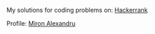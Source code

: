 My solutions for coding problems on: [Hackerrank](https://www.hackerrank.com/)

Profile: [Miron Alexandru](https://www.hackerrank.com/khadaake)
